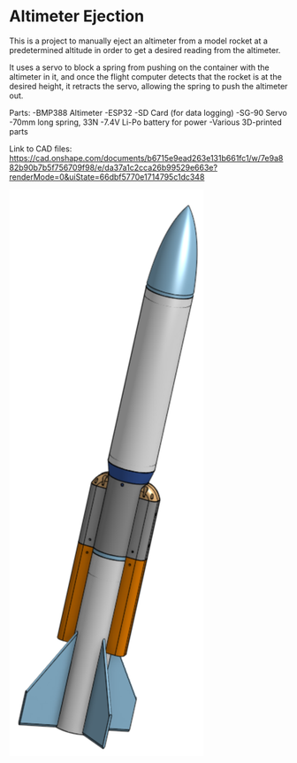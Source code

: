 # Altimeter Ejection
 
This is a project to manually eject an altimeter from a model rocket at a predetermined altitude in order to get a desired reading from the altimeter. 

It uses a servo to block a spring from pushing on the container with the altimeter in it, and once the flight computer detects that the rocket is at the desired height, it retracts the servo, allowing the spring to push the altimeter out. 

Parts: 
	-BMP388 Altimeter
	-ESP32 
	-SD Card (for data logging)
	-SG-90 Servo
	-70mm long spring, 33N
	-7.4V Li-Po battery for power
	-Various 3D-printed parts

Link to CAD files: https://cad.onshape.com/documents/b6715e9ead263e131b661fc1/w/7e9a882b90b7b5f756709f98/e/da37a1c2cca26b99529e663e?renderMode=0&uiState=66dbf5770e1714795c1dc348 

![](https://github.com/usedgenes/Altimeter-Ejection/blob/main/Picture.png)
